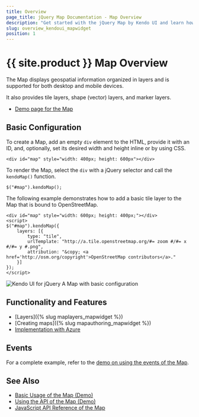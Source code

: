 ```yaml
---
title: Overview
page_title: jQuery Map Documentation - Map Overview
description: "Get started with the jQuery Map by Kendo UI and learn how to create, initialize, and enable the widget."
slug: overview_kendoui_mapwidget
position: 1
---
```


# {{ site.product }} Map Overview

The Map displays geospatial information organized in layers and is supported for both desktop and mobile devices.

It also provides tile layers, shape (vector) layers, and marker layers.

* [Demo page for the Map](https://demos.telerik.com/kendo-ui/map/index)

## Basic Configuration

To create a Map, add an empty `div` element to the HTML, provide it with an ID, and, optionally, set its desired width and height inline or by using CSS.

    <div id="map" style="width: 400px; height: 600px"></div>

To render the Map, select the `div` with a jQuery selector and call the `kendoMap()` function.

    $("#map").kendoMap();

The following example demonstrates how to add a basic tile layer to the Map that is bound to OpenStreetMap.

    <div id="map" style="width: 600px; height: 400px;"></div>
    <script>
    $("#map").kendoMap({
        layers: [{
            type: "tile",
            urlTemplate: "http://a.tile.openstreetmap.org/#= zoom #/#= x #/#= y #.png",
            attribution: "&copy; <a href='http://osm.org/copyright'>OpenStreetMap contributors</a>."
        }]
    });
    </script>

![Kendo UI for jQuery A Map with basic configuration](/controls/diagrams-and-maps/map/images/map-basic.png)

## Functionality and Features

* [Layers]({% slug maplayers_mapwidget %})
* [Creating maps]({% slug mapauthoring_mapwidget %})
* [Implementation with Azure](https://docs.telerik.com/kendo-ui/knowledge-base/map-implementation-with-azure)

## Events

For a complete example, refer to the [demo on using the events of the Map](https://demos.telerik.com/kendo-ui/map/events).

## See Also

* [Basic Usage of the Map (Demo)](https://demos.telerik.com/kendo-ui/map/index)
* [Using the API of the Map (Demo)](https://demos.telerik.com/kendo-ui/map/api)
* [JavaScript API Reference of the Map](/api/javascript/dataviz/ui/map)
